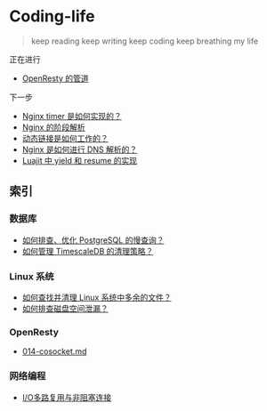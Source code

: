 # Coding-life

> keep reading
> keep writing
> keep coding
> keep breathing
> my life

正在进行

- [OpenResty 的管道](K.工具/OpenResty/使用与实现/017-pipe.md)

下一步

- [Nginx timer 是如何实现的？](K.工具/Nginx/Nginx源码分析/8-nginx-timer.md)
- [Nginx 的阶段解析](K.工具/Nginx/Nginx源码分析/4-nginx-phase.md)
- [动态链接是如何工作的？](B.操作系统/设计与实现/how-dynamic-linking-work.md)
- [Nginx 是如何进行 DNS 解析的？](K.工具/Nginx/Nginx源码分析/7-nginx-dns-resolve.md)
- [Luajit 中 yield 和 resume 的实现](K.工具/Luajit/设计与实现/2.yield-resume.md)

## 索引

### 数据库

- [如何排查、优化 PostgreSQL 的慢查询？](F.数据库/4.PostgreSQL/慢查询分析/README.md)
- [如何管理 TimescaleDB 的清理策略？](F.数据库/4.PostgreSQL/TimescaleDB/README.md)

### Linux 系统

- [如何查找并清理 Linux 系统中多余的文件？](B.操作系统/Linux/存储空间占用情况分析.md)
- [如何排查磁盘空间泄漏？](B.操作系统/Linux/存储空间占用情况分析.md)

### OpenResty

- [014-cosocket.md](K.工具/OpenResty/使用与实现/014-cosocket.md)

### 网络编程

- [I/O多路复用与非阻塞连接](B.操作系统/Linux/Application/7.IO多路复用/IO多路复用与非阻塞连接/README.md)
